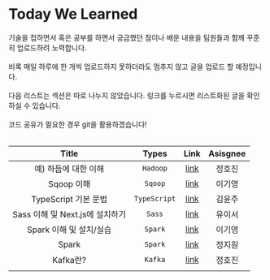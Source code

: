 # Today We Learned



기술을 접하면서 혹은 공부를 하면서 궁금했던 점이나 배운 내용을 팀원들과 함께 꾸준히 업로드하려 노력합니다. <br/><br/>
비록 매일 하루에 한 개씩 업로드하지 못하더라도 멈추지 않고 글을 업로드 할 예정입니다.<br/><br/>
다음 리스트는 섹션은 따로 나누지 않았습니다. 링크를 누르시면 리스트화된 글을 확인하실 수 있습니다. <br/><br/>
코드 공유가 필요한 경우 git을 활용하겠습니다! <br/><br/>


|        Title         |    Types     |   Link   | Asisgnee |
| :------------------: | :----------: | :------: | :------: |
| 예) 하둡에 대한 이해 | ```Hadoop``` | [link]() |  정호진  |
|     Sqoop 이해      | ```Sqoop```|[link](https://gy2710.notion.site/Sqoop-SQL-to-Hadoop-ff206ec5557e49c5bd2a8a6cdc06415d)|  이기영  |
|  TypeScript 기본 문법 | ```TypeScript``` | [link](https://studyoon.tistory.com/177) | 김윤주 |
| Sass 이해 및 Next.js에 설치하기 | `Sass` | [link](https://luminous24.tistory.com/200) | 유이서 |
|  Spark 이해 및 설치/실습  | ```Spark``` | [link](https://gy2710.notion.site/Spark-7939f160ac744e8293e41feb4b057742) | 이기영 |
|           Spark           |   ```Spark```            |    [link](https://tiny-august-9a4.notion.site/spark-0abe107ce9a947c785f6666b93f6644b)       |   정지원       |
|  Kafka란?     |     ```Kafka```         |   [link](https://velog.io/@jungedlin/Kafka1)  | 정호진     |
|                      |              |          |          |
